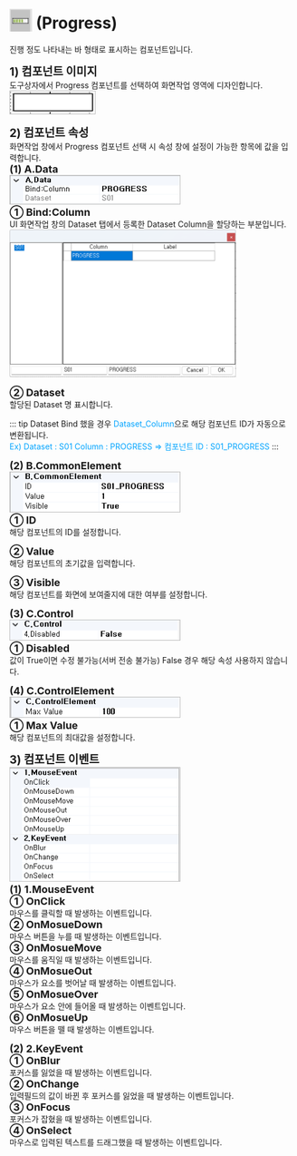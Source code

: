 # <img src="../../.vuepress/public/documentation/view-designer/Structure/Tool_Box/Progress.png" style="position: relative;top: 5px;" width="40" height="40"> (Progress)
진행 정도 나타내는 바 형태로 표시하는 컴포넌트입니다.<br/>

<b class="font20"> 1) 컴포넌트 이미지 </b> <br/>
도구상자에서 Progress 컴포넌트를 선택하여 화면작업 영역에 디자인합니다. <br/>
<img src="../../.vuepress/public/documentation/view-designer/Progress/Progress_Image.png" class="boxBorder" width="150" height="40"> <br/>

<b class="font20"> 2) 컴포넌트 속성 </b> <br/>
화면작업 창에서 Progress 컴포넌트 선택 시 속성 창에 설정이 가능한 항목에 값을 입력합니다. <br/>
<b class="font18"> (1) A.Data </b> <br/>
<img src="../../.vuepress/public/documentation/view-designer/Progress/Progress_Data.png"  class="boxBorder" width="300" height="50"/> <br/>
<b class="font18"> ① Bind:Column </b> <br/>
UI 화면작업 창의 Dataset 탭에서 등록한 Dataset Column을 할당하는 부분입니다. 
<img src="../../.vuepress/public/documentation/view-designer/Progress/Progress_Bind_Column.png" width="400" height="260"/> <br/>

<b class="font18"> ② Dataset </b> <br/>
할당된 Dataset 명 표시합니다.<br/>
<!-- Remark -->
::: tip <Badge type="tip" text="Remark" vertical="middle" /> 
Dataset Bind 했을 경우 <span class="spanEx">Dataset_Column</span>으로 해당 컴포넌트 ID가 자동으로 변환됩니다. <br/>
<span class="spanEx">Ex) Dataset : S01     Column : PROGRESS  ⇒ 컴포넌트 ID : S01_PROGRESS </span>
:::
<!-- -->
<b class="font18"> (2) B.CommonElement </b> <br/>
<img src="../../.vuepress/public/documentation/view-designer/Progress/Progress_CommonElement.png"  class="boxBorder"  width="300" height="70"/> <br/>
<b class="font18"> ① ID </b> <br/>
해당 컴포넌트의 ID를 설정합니다.  

<b class="font18"> ② Value </b> <br/>
해당 컴포넌트의 초기값을 입력합니다.  

<b class="font18"> ③ Visible </b> <br/>
해당 컴포넌트를 화면에 보여줄지에 대한 여부를 설정합니다. <br/>

<b class="font18"> (3) C.Control </b> <br/>
<img src="../../.vuepress/public/documentation/view-designer/Progress/Progress_Control.png"  class="boxBorder"  width="300" height="35"/> <br/>
<b class="font18"> ① Disabled </b> <br/>
값이 True이면 수정 불가능(서버 전송 불가능) False 경우 해당 속성 사용하지 않습니다.  

<b class="font18"> (4) C.ControlElement </b> <br/>
<img src="../../.vuepress/public/documentation/view-designer/Progress/Progress_ControlElement.png"  class="boxBorder"  width="300" height="35"/> <br/>
<b class="font18"> ① Max Value </b> <br/>
해당 컴포넌트의 최대값을 설정합니다.  

<b class="font20"> 3) 컴포넌트 이벤트 </b> <br/>
<img src="../../.vuepress/public/documentation/view-designer/NumUpDown/NumUpDown_Event.png"  style="border: 1px solid #bbb;" width="300" height="200"/> <br/> 
<b class="font18"> (1) 1.MouseEvent </b> <br/>
<b class="font18"> ① OnClick </b> <br/>
마우스를 클릭할 때 발생하는 이벤트입니다. <br/>
<b class="font18"> ② OnMosueDown </b> <br/>
마우스 버튼을 누를 때 발생하는 이벤트입니다. <br/>
<b class="font18"> ③ OnMosueMove </b> <br/>
마우스를 움직일 때 발생하는 이벤트입니다. <br/>
<b class="font18"> ④ OnMosueOut </b> <br/>
마우스가 요소를 벗어날 때 발생하는 이벤트입니다. <br/>
<b class="font18"> ⑤ OnMosueOver </b> <br/>
마우스가 요소 안에 들어올 때 발생하는 이벤트입니다. <br/>
<b class="font18"> ⑥ OnMosueUp </b> <br/>
마우스 버튼을 뗄 때 발생하는 이벤트입니다. <br/>

<b class="font18"> (2) 2.KeyEvent </b> <br/>
<b class="font18"> ① OnBlur </b> <br/>
포커스를 잃었을 때 발생하는 이벤트입니다. <br/>
<b class="font18"> ② OnChange  </b> <br/>
입력필드의 값이 바뀐 후 포커스를 잃었을 때 발생하는 이벤트입니다. <br/>
<b class="font18"> ③ OnFocus </b> <br/>
포커스가 잡혔을 때 발생하는 이벤트입니다. <br/>
<b class="font18"> ④ OnSelect </b> <br/>
마우스로 입력된 텍스트를 드래그했을 때 발생하는 이벤트입니다. <br/>


<style type='text/css'>
  [class*="boxBorder"] { border: 1px solid #bbb; }
  [class*="font20"] { font-size: 20px }
  [class*="font18"] { font-size: 18px }
  [class="boxB"] { background: #6a8bad3b;padding:10px;border-radius: 4px; }
  [class="spanBtn"] { border: 1px solid #bbb; border-radius: 4px;padding: 3px;background:white; clolor:dimgrey; }
  [class="spanEx"] { color: #00a4ff; }
  [class="arrow"] { color: #6a8bad;display: inline-block;position: relative;width:13px; }
</style>